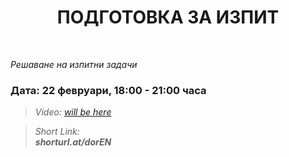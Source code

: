 <h1 align="center">ПОДГОТОВКА ЗА ИЗПИТ</h1>
    <br>

<p><i>Решаване на изпитни задачи</i></p>

<h3>Дата: 22 февруари, 18:00 - 21:00 часа</h3>

<blockquote>
    <i>
        Video: 
        <a href="#">will be here</a>
    </i>
</blockquote>

<blockquote>
    <i>
        Short Link: <br> 
        <b>
            shorturl.at/dorEN
        </b> 
    </i>
</blockquote>
